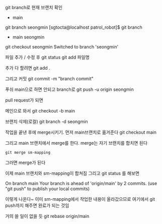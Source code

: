 git branch로 
현재 브랜치 확인

* main

git branch seongmin
[sgtocta@localhost patrol_robot]$ git branch
* main
  seongmin


git checkout seongmin
Switched to branch 'seongmin'

파일 추가 / 수정 후 git status
git add 파일명 

추가 다 할려면 git add .

그리고 커밋
git commit -m "branch commit"

푸쉬 main으로 하면 안되고 branch로
git push -u origin seongmin

pull request가 되면 



메인으로 와서
git checkout -b main

브랜치 삭제(로컬)
git branch -d seongmin


작업을 끝낸 후에 merge시키기. 먼저 main브랜치로 옮겨준다
git checkout main

그리고 main 브랜치에서 merge를 한다. merge는 자기 브랜치를 합치면 된다
```
git merge sm-mapping
```
그러면 merge가 된다

이제 main 브랜치와 sm-mapping이 합쳐짐
그리고 
git status
를 해보면

On branch main
Your branch is ahead of 'origin/main' by 2 commits.
  (use "git push" to publish your local commits)

이렇게 나온다~ 이미 sm-mapping에서 작업한 내용이 올라갔으므로 여기에서 git push까지 해주면 완료가 되는 것임



거의 쓸 일이 없을 듯
git rebase origin/main
